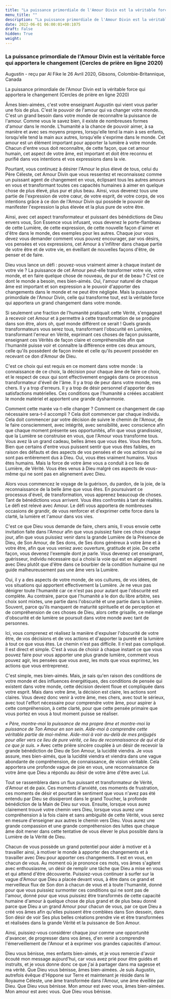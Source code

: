 ```yaml
---
title: "La puissance primordiale de l'Amour Divin est la véritable force qui apportera le changement (Cercles de prière en ligne 2020)"
menu_title: ""
description: "La puissance primordiale de l'Amour Divin est la véritable force qui apportera le changement (Cercles de prière en ligne 2020)"
date: 2022-06-01 06:00:01+00:1075
draft: False
hidden: True
weight:
---
```

### La puissance primordiale de l'Amour Divin est la véritable force qui apportera le changement (Cercles de prière en ligne 2020)

Augustin - reçu par Al Fike le 26 Avril 2020, Gibsons, Colombie-Britannique, Canada

La puissance primordiale de l'Amour Divin est la véritable force qui apportera le changement (Cercles de prière en ligne 2020)

Âmes bien-aimées, c'est votre enseignant Augustin qui vient vous parler une fois de plus. C'est le pouvoir de l'amour qui va changer votre monde. C'est un grand besoin dans votre monde de reconnaître la puissance de l'amour. Comme vous le savez bien, il existe de nombreuses formes d'amour dans le monde. L'humanité a la chance de pouvoir aimer, à sa manière et avec ses moyens propres, lorsqu'elle tend la main à ses enfants, lorsqu'elle tend la main aux autres, lorsqu'elle s'exprime dans le monde. Cet amour est un élément important pour apporter la lumière à votre monde. Chacun d'entre vous doit reconnaître, de cette façon, que cet amour humain, cet aspect de votre âme, est important et doit être reconnu et purifié dans vos intentions et vos expressions dans la vie.

Pourtant, vous continuez à désirer l'Amour le plus élevé de tous, celui du Père Céleste, cet Amour Divin que vous ressentez et reconnaissez comme un puissant agent de changement en vous, éclipsant tous les autres amours en vous et transformant toutes ces capacités humaines à aimer en quelque chose de plus élevé, plus pur et plus beau. Ainsi, vous devenez tous une partie de l'expression de votre cœur, de votre esprit, de votre corps, de vos intentions grâce à ce don de l'Amour Divin qui possède le pouvoir de manifester l'expression la plus élevée et la plus pure de votre être.

Ainsi, avec cet aspect transformateur et puissant des bénédictions de Dieu envers vous, Son Essence vous infusant, vous devenez le porte-flambeau de cette Lumière, de cette expression, de cette nouvelle façon d'aimer et d'être dans le monde, des exemples pour les autres. Chaque jour vous devez vous demander comment vous pouvez encourager, par vos désirs, vos pensées et vos expressions, cet Amour à s'infiltrer dans chaque partie de votre être et de votre vie, en éveillant de nouvelles façons d'être, de penser et de faire.

Dieu vous lance un défi : pouvez-vous vraiment aimer à chaque instant de votre vie ? La puissance de cet Amour peut-elle transformer votre vie, votre monde, et en faire quelque chose de nouveau, de pur et de beau ? C'est ce dont le monde a besoin, mes bien-aimés. Oui, l'amour naturel de chaque âme est important et son expression a le pouvoir d'apporter des changements dans le monde et ne peut être négligée. Mais la puissance primordiale de l'Amour Divin, celle qui transforme tout, est la véritable force qui apportera un grand changement dans votre monde.

Si seulement une fraction de l'humanité pratiquait cette Vérité, s'engageait à recevoir cet Amour et à permettre à cette transformation de se produire dans son être, alors oh, quel monde différent ce serait ! Quels grands transformateurs vous serez tous, transformant l'obscurité en Lumière, transformant l'erreur en Vérité, exprimant ces choses de façon puissante, enseignant ces Vérités de façon claire et compréhensible afin que l'humanité puisse voir et connaître la différence entre ces deux amours, celle qu'ils possèdent de façon innée et celle qu'ils peuvent posséder en recevant ce don d'Amour de Dieu.

C'est ce choix qui est requis en ce moment dans votre monde : la connaissance de ce choix, la décision pour chaque âme de faire ce choix, et le respect de ceux qui sont effectivement engagés dans ce processus transformateur d'éveil de l'âme. Il y a trop de peur dans votre monde, mes chers. Il y a trop d'erreurs. Il y a trop de désir personnel d'apporter des satisfactions matérielles. Ces conditions que l'humanité a créées accablent le monde matériel et apportent une grande dysharmonie.

Comment cette marée va-t-elle changer ? Comment ce changement de cap nécessaire sera-t-il accompli ? Cela doit commencer par chaque individu. Cela doit commencer par votre décision de suivre le chemin de l'Amour, de le faire consciemment, avec intégrité, avec sensibilité, avec conscience afin que chaque moment présente ses opportunités, afin que vous grandissiez, que la Lumière se construise en vous, que l'Amour vous transforme tous. Vous avez là un grand cadeau, belles âmes que vous êtes. Vous êtes forts. Bien que certains d'entre vous puissent sentir que vous êtes faibles, en raison des défauts et des aspects de vos pensées et de vos actions qui ne sont pas entièrement dus à Dieu. Oui, vous êtes vraiment humains. Vous êtes humains. Mais la force de votre âme vous a conduit à ce lieu de Lumière, de Vérité. Vous êtes venus à Dieu malgré ces aspects de vous-même qui ne sont pas en alignement avec Dieu.

Alors vous commencez le voyage de la guérison, du pardon, de la joie, de la reconnaissance de la belle âme que vous êtes. En poursuivant ce processus d'éveil, de transformation, vous apprenez beaucoup de choses. Tant de bénédictions vous arrivent. Vous êtes confrontés à tant de réalités. Le défi est relevé avec Amour. Le défi vous apportera de nombreuses occasions de grandir, de vous renforcer et d'exprimer cette force dans la clarté, la lumière et l'amour dans vos vies.

C'est ce que Dieu vous demande de faire, chers amis, Il vous envoie cette invitation faite dans l'Amour afin que vous puissiez faire ces choix chaque jour, afin que vous puissiez venir dans la grande Lumière de la Présence de Dieu, de Son Amour, de Ses dons, de Ses dons généreux à votre âme et à votre être, afin que vous veniez avec ouverture, gratitude et joie. De cette façon, vous devenez l'exemple dont je parle. Vous devenez cet enseignant, guérisseur, individu nécessaire qui a choisi la voie qui est en alignement avec Dieu plutôt que d'être dans ce bourbier de la condition humaine qui ne guide malheureusement pas une âme vers la Lumière.

Oui, il y a des aspects de votre monde, de vos cultures, de vos idées, de vos situations qui apportent effectivement la Lumière. Je ne veux pas dénigrer toute l'humanité car ce n'est pas pour autant que l'obscurité est complète. Au contraire, parce que l'humanité a le don du libre arbitre, ses choix sont mixtes, une partie dans l'obscurité et une partie dans la lumière. Souvent, parce qu'ils manquent de maturité spirituelle et de perception et de compréhension de ces choses de Dieu, alors cette grisaille, ce mélange d'obscurité et de lumière se poursuit dans votre monde avec tant de personnes.

Ici, vous comprenez et réalisez la manière d'expulser l'obscurité de votre être, de vos décisions et de vos actions et d'apporter la pureté et la lumière à tout ce que vous êtes. Le chemin n'est pas difficile. Il n'est pas compliqué. Il est direct et simple. C'est à vous de choisir à chaque instant ce que vous pouvez faire pour vous apporter une plus grande lumière, comment vous pouvez agir, les pensées que vous avez, les mots que vous exprimez, les actions que vous entreprenez.

C'est simple, mes bien-aimés. Mais, je sais qu'en raison des conditions de votre monde et des influences énergétiques, des conditions de pensée qui existent dans votre monde, cette décision devient floue et compliquée dans votre esprit. Mais dans votre âme, la décision est claire, les actions sont claires. Vous devez donc venir à votre âme, mes chers, avec tout le sérieux, avec tout l'effort nécessaire pour comprendre votre âme, pour aspirer à cette compréhension, à cette clarté, pour que cette pensée primaire que vous portez en vous à tout moment puisse se réaliser.

*« Père, montre-moi la puissance de ma propre âme et montre-moi la puissance de Ton Amour en son sein. Aide-moi à comprendre cette véritable partie de moi-même. Aide-moi à voir au-delà de mes préjugés pour aller vers ce lieu de pure vérité, ce lieu de reconnaissance de qui et de ce que je suis. »* Avec cette prière sincère couplée à un désir de recevoir la grande bénédiction de Dieu de Son Amour, la lucidité viendra. Je vous assure, mes bien-aimés, que la lucidité viendra et viendra dans une vague abondante de compréhension, de connaissance, de vision véritable. Cela apportera une profonde vague de joie en vous, une reconnaissance de votre âme que Dieu a répondu au désir de votre âme d'être avec Lui.

Tout se rassemblera dans un flux puissant et transformateur de Vérité, d'Amour et de paix. Ces moments d'anxiété, ces moments de frustration, ces moments de désir et pourtant le sentiment que vous n'avez pas été entendu par Dieu se dissiperont dans le grand Toucher, la profonde bénédiction de la Main de Dieu sur vous. Ensuite, lorsque vous aurez clairement trouvé votre chemin vers Dieu, lorsque vous aurez une compréhension à la fois claire et sans ambiguïté de cette Vérité, vous serez en mesure d'enseigner aux autres le chemin vers Dieu. Vous aurez une grande compassion et une grande compréhension des luttes que chaque âme doit mener dans cette tentative de vous élever le plus possible dans la Lumière de la Vérité de Dieu.

Chacun de vous possède un grand potentiel pour aider à motiver et à travailler ainsi, à motiver le monde à apporter des changements et à travailler avec Dieu pour apporter ces changements. Il est en vous, en chacun de vous. Au moment où je prononce ces mots, vos âmes s'agitent avec enthousiasme, un désir de remplir une tâche que Dieu a mise en vous et qui attend d'être découverte. Puissiez-vous continuer à surfer sur la vague d'Amour que Dieu a placée devant vous, à être dans ce grand et merveilleux flux de Son don à chacun de vous et à toute l'humanité, donné pour que vous puissiez surmonter ces conditions qui ne sont pas de l'amour, donné pour que vous puissiez être transformés de cette capacité humaine d'amour à quelque chose de plus grand et de plus beau donné parce que Dieu a un grand Amour pour chacun de vous, par ce que Dieu a créé vos âmes afin qu'elles puissent être comblées dans Son dessein, dans Son désir de voir Ses plus belles créations prendre vie et être transformées et réalisées dans la grande Vérité et la puissance de Son Amour.

Ainsi, puissiez-vous considérer chaque jour comme une opportunité d'avancer, de progresser dans vos âmes, d'en venir à comprendre l'émerveillement de l'Amour et à exprimer vos grandes capacités d'amour.

Dieu vous bénisse, mes enfants bien-aimés, et je vous remercie d'avoir écouté mon message aujourd'hui, car vous avez prié pour être guidés et instruits, et je vous donne donc ce que j'ai à partager dans ma sagesse et ma vérité. Que Dieu vous bénisse, âmes bien-aimées. Je suis Augustin, autrefois évêque d'Hippone sur Terre et maintenant je réside dans le Royaume Céleste, une âme transformée dans l'Amour, une âme éveillée par Dieu. Que Dieu vous bénisse. Mon amour est avec vous, âmes bien-aimées. Mon amour est avec vous. Que Dieu vous bénisse.



